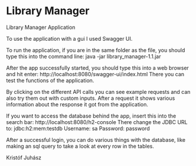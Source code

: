 # Library Manager
Library Manager Application

To use the application with a gui I used Swagger UI.

To run the application, if you are in the same folder as the file, you should type this into the command line: java -jar library_manager-1.1.jar

After the app successfully started, you should type this into a web browser and hit enter: http://localhost:8080/swagger-ui/index.html
There you can test the functions of the application.

By clicking on the different API calls you can see example requests and can also try them out with custom inputs. After a request it shows various information about the response it got from the application.

If you want to access the database behind the app, insert this into the search bar: http://localhost:8080/h2-console
There change the JDBC URL to: jdbc:h2:mem:testdb
Username: sa
Password: password

After a successful login, you can do various things with the database, like making an sql query to take a look at every row in the tables.

Kristóf Juhász
